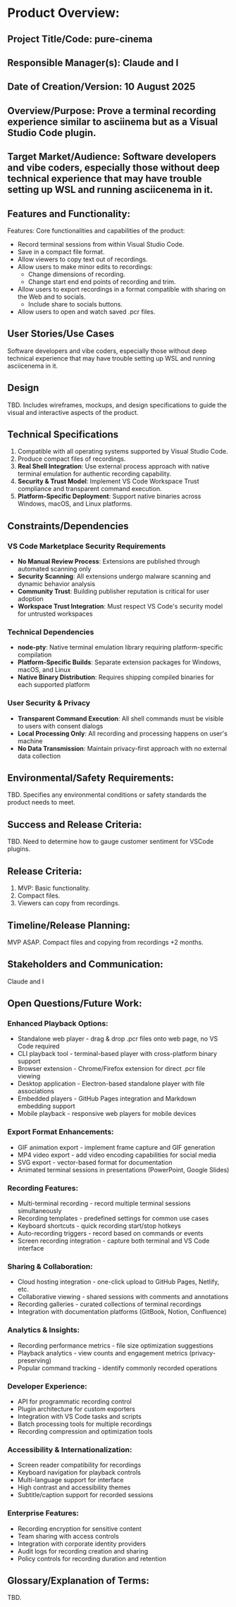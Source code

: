 # Product Overview:
## Project Title/Code: pure-cinema 
## Responsible Manager(s): Claude and I
## Date of Creation/Version: 10 August 2025 
## Overview/Purpose: Prove a terminal recording experience similar to asciinema but as a Visual Studio Code plugin. 
## Target Market/Audience: Software developers and vibe coders, especially those without deep technical experience that may have trouble setting up WSL and running asciicenema in it. 
## Features and Functionality:
Features: Core functionalities and capabilities of the product:
* Record terminal sessions from within Visual Studio Code.
* Save in a compact file format.
* Allow viewers to copy text out of recordings. 
* Allow users to make minor edits to recordings:
    * Change dimensions of recording.
    * Change start end end points of recording and trim.
* Allow users to export recordings in a format compatible with sharing on the Web and to socials.
    * Include share to socials buttons.
* Allow users to open and watch saved .pcr files.
## User Stories/Use Cases 
 Software developers and vibe coders, especially those without deep technical experience that may have trouble setting up WSL and running asciicenema in it. 
## Design
TBD. Includes wireframes, mockups, and design specifications to guide the visual and interactive aspects of the product. 
## Technical Specifications
1. Compatible with all operating systems supported by Visual Studio Code.
2. Produce compact files of recordings.
3. **Real Shell Integration**: Use external process approach with native terminal emulation for authentic recording capability.
4. **Security & Trust Model**: Implement VS Code Workspace Trust compliance and transparent command execution.
5. **Platform-Specific Deployment**: Support native binaries across Windows, macOS, and Linux platforms.
## Constraints/Dependencies

### VS Code Marketplace Security Requirements
- **No Manual Review Process**: Extensions are published through automated scanning only
- **Security Scanning**: All extensions undergo malware scanning and dynamic behavior analysis
- **Community Trust**: Building publisher reputation is critical for user adoption
- **Workspace Trust Integration**: Must respect VS Code's security model for untrusted workspaces

### Technical Dependencies
- **node-pty**: Native terminal emulation library requiring platform-specific compilation
- **Platform-Specific Builds**: Separate extension packages for Windows, macOS, and Linux
- **Native Binary Distribution**: Requires shipping compiled binaries for each supported platform

### User Security & Privacy
- **Transparent Command Execution**: All shell commands must be visible to users with consent dialogs
- **Local Processing Only**: All recording and processing happens on user's machine
- **No Data Transmission**: Maintain privacy-first approach with no external data collection 
## Environmental/Safety Requirements:
TBD. Specifies any environmental conditions or safety standards the product needs to meet. 
## Success and Release Criteria:
TBD. Need to determine how to gauge customer sentiment for VSCode plugins.
## Release Criteria: 
1. MVP: Basic functionality.
2. Compact files.
3. Viewers can copy from recordings. 
## Timeline/Release Planning: 
MVP ASAP. Compact files and copying from recordings +2 months. 
## Stakeholders and Communication:
Claude and I
## Open Questions/Future Work:

### Enhanced Playback Options:
* Standalone web player - drag & drop .pcr files onto web page, no VS Code required
* CLI playback tool - terminal-based player with cross-platform binary support
* Browser extension - Chrome/Firefox extension for direct .pcr file viewing
* Desktop application - Electron-based standalone player with file associations
* Embedded players - GitHub Pages integration and Markdown embedding support
* Mobile playback - responsive web players for mobile devices

### Export Format Enhancements:
* GIF animation export - implement frame capture and GIF generation
* MP4 video export - add video encoding capabilities for social media
* SVG export - vector-based format for documentation
* Animated terminal sessions in presentations (PowerPoint, Google Slides)

### Recording Features:
* Multi-terminal recording - record multiple terminal sessions simultaneously
* Recording templates - predefined settings for common use cases
* Keyboard shortcuts - quick recording start/stop hotkeys
* Auto-recording triggers - record based on commands or events
* Screen recording integration - capture both terminal and VS Code interface

### Sharing & Collaboration:
* Cloud hosting integration - one-click upload to GitHub Pages, Netlify, etc.
* Collaborative viewing - shared sessions with comments and annotations
* Recording galleries - curated collections of terminal recordings
* Integration with documentation platforms (GitBook, Notion, Confluence)

### Analytics & Insights:
* Recording performance metrics - file size optimization suggestions
* Playback analytics - view counts and engagement metrics (privacy-preserving)
* Popular command tracking - identify commonly recorded operations

### Developer Experience:
* API for programmatic recording control
* Plugin architecture for custom exporters
* Integration with VS Code tasks and scripts
* Batch processing tools for multiple recordings
* Recording compression and optimization tools

### Accessibility & Internationalization:
* Screen reader compatibility for recordings
* Keyboard navigation for playback controls
* Multi-language support for interface
* High contrast and accessibility themes
* Subtitle/caption support for recorded sessions

### Enterprise Features:
* Recording encryption for sensitive content
* Team sharing with access controls
* Integration with corporate identity providers
* Audit logs for recording creation and sharing
* Policy controls for recording duration and retention
## Glossary/Explanation of Terms:
TBD. 